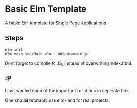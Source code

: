 # Basic Elm Template

A basic Elm template for Single Page Applications

## Steps

```
elm init
elm make src/Main.elm --output=main.js
```

Dont forget to compile to JS, instead of overwriting index.html.

## :P

I just wanted each of the important functions in seperate files.

One should probably use elm-land for real projects.
